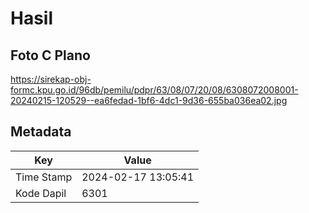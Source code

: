 # Hasil

## Foto C Plano

https://sirekap-obj-formc.kpu.go.id/96db/pemilu/pdpr/63/08/07/20/08/6308072008001-20240215-120529--ea6fedad-1bf6-4dc1-9d36-655ba036ea02.jpg


## Metadata

| Key        | Value               |
| ---------- | ------------------- |
| Time Stamp | 2024-02-17 13:05:41 |
| Kode Dapil | 6301                |



